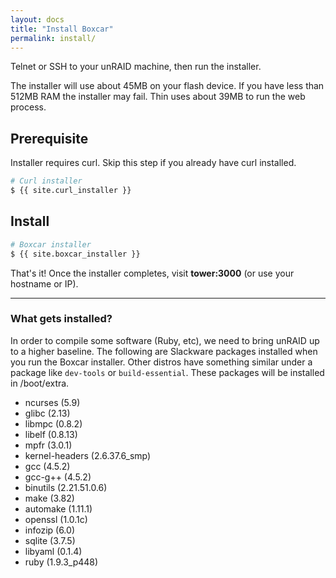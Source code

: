 ```yaml
---
layout: docs
title: "Install Boxcar"
permalink: install/
---
```


Telnet or SSH to your unRAID machine, then run the installer.

<div class="alert alert-info">
	<i class="icon-info-sign"></i> The installer will use about 45MB on your flash device. If you have less than 512MB RAM the installer may fail. Thin uses about 39MB to run the web process.
</div>

## Prerequisite

Installer requires curl. Skip this step if you already have curl installed.

```bash
# Curl installer
$ {{ site.curl_installer }}
```

## Install

```bash
# Boxcar installer
$ {{ site.boxcar_installer }}
```
That's it! Once the installer completes, visit **tower:3000** (or use your hostname or IP).

---

### What gets installed?

In order to compile some software (Ruby, etc), we need to bring unRAID up to a higher baseline. The following are Slackware packages installed when you run the Boxcar installer. Other distros have something similar under a package like `dev-tools` or `build-essential`. These packages will be installed in /boot/extra.

* ncurses (5.9)
* glibc (2.13)
* libmpc (0.8.2)
* libelf (0.8.13)
* mpfr (3.0.1)
* kernel-headers (2.6.37.6_smp)
* gcc (4.5.2)
* gcc-g++ (4.5.2)
* binutils (2.21.51.0.6)
* make (3.82)
* automake (1.11.1)
* openssl (1.0.1c)
* infozip (6.0)
* sqlite (3.7.5)
* libyaml (0.1.4)
* ruby (1.9.3_p448)
